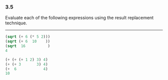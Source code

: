 ### 3.5
Evaluate each of the following expressions using the result replacement technique.

***

~~~ scheme
(sqrt (+ 6 (* 5 2)))
(sqrt (+ 6  10    ))
(sqrt  16          )
4
~~~

~~~ scheme
(+ (+ (+ 1 2) 3) 4)
(+ (+ 3       3) 4)
(+  6            4)
10
~~~